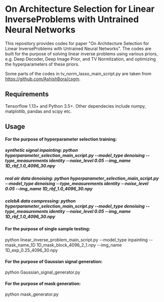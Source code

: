 # On Architecture Selection for Linear InverseProblems with Untrained Neural Networks

This repository provides codes for paper "On Architecture Selection for Linear InverseProblems with Untrained Neural Networks". The codes are built for the purpose of solving linear inverse problems using various priors, e.g. Deep Decoder, Deep Image Prior, and TV Normlization, and optimizing the hyperparameters of these priors. 

Some parts of the codes in tv_norm_lasso_main_script.py are taken from https://github.com/AshishBora/csgm.

## Requirements
Tensorflow 1.13+ and Python 3.5+. Other dependecies include numpy, matplotlib, pandas and scipy etc.

## Usage
#### For the purpose of hyperparameter selection training:

##### synthetic signal inpainting: python hyperparameter_selection_main_script.py --model_type denoising --type_measurements identity --noise_level 0.05 --img_name 1D_rbf_1.0_4096_30.npy
##### real air data denoising: python hyperparameter_selection_main_script.py --model_type denoising --type_measurements identity --noise_level 0.05 --img_name 1D_rbf_1.0_4096_30.npy
##### celebA data compressing: python hyperparameter_selection_main_script.py --model_type denoising --type_measurements identity --noise_level 0.05 --img_name 1D_rbf_1.0_4096_30.npy


#### For the purpose of single sample testing:

python linear_inverse_problem_main_script.py --model_type inpainting --mask_name_1D 1D_mask_block_4096_2_1.npy --img_name 1D_exp_0.25_4096_30.npy


#### For the purpose of Gaussian signal generation:

python Gaussian_signal_generator.py


#### For the purpose of mask generation:

python mask_generator.py


